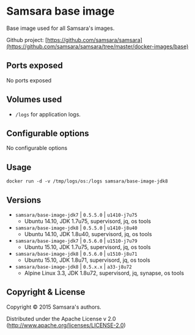 # Samsara base image

Base image used for all Samsara's images.

Github project: [https://github.com/samsara/samsara](https://github.com/samsara/samsara/tree/master/docker-images/base)

## Ports exposed

No ports exposed

## Volumes used

* `/logs` for application logs.

## Configurable options

No configurable options

## Usage

```
docker run -d -v /tmp/logs/os:/logs samsara/base-image-jdk8
```

## Versions

* `samsara/base-image-jdk7` \| `0.5.5.0` \| `u1410-j7u75`
  - Ubuntu 14.10, JDK 1.7u75, supervisord, jq, os tools
* `samsara/base-image-jdk8` \| `0.5.5.0` \| `u1410-j8u40`
  - Ubuntu 14.10, JDK 1.8u40, supervisord, jq, os tools
* `samsara/base-image-jdk7` \| `0.5.6.0` \| `u1510-j7u79`
  - Ubuntu 15.10, JDK 1.7u75, supervisord, jq, os tools
* `samsara/base-image-jdk8` \| `0.5.6.0` \| `u1510-j8u71`
  - Ubuntu 15.10, JDK 1.8u71, supervisord, jq, os tools
* `samsara/base-image-jdk8` \| `0.5.x.x` \| `a33-j8u72`
  - Alpine Linux 3.3, JDK 1.8u72, supervisord, jq, synapse, os tools


## Copyright & License

Copyright © 2015 Samsara's authors.

Distributed under the Apache License v 2.0 (http://www.apache.org/licenses/LICENSE-2.0)
